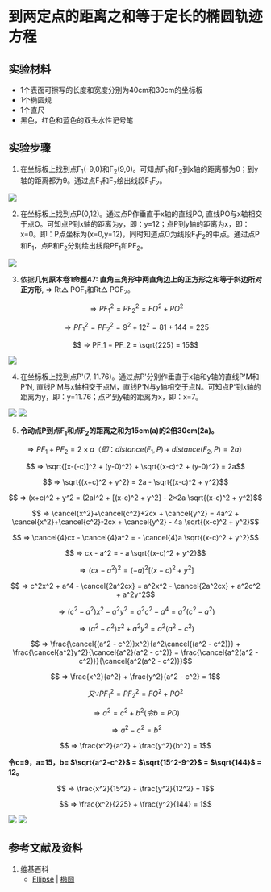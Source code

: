 # 到两定点的距离之和等于定长的椭圆轨迹方程

## 实验材料

- 1个表面可擦写的长度和宽度分别为40cm和30cm的坐标板
- 1个椭圆规
- 1个直尺
- 黑色，红色和蓝色的双头水性记号笔

## 实验步骤

1. 在坐标板上找到点F<sub>1</sub>(-9,0)和F<sub>2</sub>(9,0)。可知点F<sub>1</sub>和F<sub>2</sub>到x轴的距离都为0；到y轴的距离都为9。通过点F<sub>1</sub>和F<sub>2</sub>绘出线段F<sub>1</sub>F<sub>2</sub>。

![](/images/函数和极限/在2维坐标纸上感受n个点组成了任意形状的轮廓/到两定点的距离之和等于定长的椭圆轨迹方程/1a1.jpg)

2. 在坐标板上找到点P(0,12)。通过点P作垂直于x轴的直线PO, 直线PO与x轴相交于点O。可知点P到x轴的距离为y，即：y=12；点P到y轴的距离为x，即：x=0。即：P点坐标为(x=0,y=12)，同时知道点O为线段F<sub>1</sub>F<sub>2</sub>的中点。通过点P和F<sub>1</sub>，点P和F<sub>2</sub>分别绘出线段PF<sub>1</sub>和PF<sub>2</sub>。

![](/images/函数和极限/在2维坐标纸上感受n个点组成了任意形状的轮廓/到两定点的距离之和等于定长的椭圆轨迹方程/2a1.jpg)

3. 依据**几何原本卷1命题47: 直角三角形中两直角边上的正方形之和等于斜边所对正方形**, ⇒ Rt△ POF<sub>1</sub>和Rt△ POF<sub>2</sub>。

$$ ⇒ PF_1^2 = PF_2^2 = FO^2 + PO^2$$

$$ ⇒ PF_1^2 = PF_2^2 = 9^2 + 12^2 = 81 + 144 = 225$$

$$ ⇒ PF_1 = PF_2 = \sqrt{225} = 15$$

![](/images/函数和极限/在2维坐标纸上感受n个点组成了任意形状的轮廓/到两定点的距离之和等于定长的椭圆轨迹方程/3a1.jpg)

4. 在坐标板上找到点P</sup>'</sup>(7, 11.76)。通过点P</sup>'</sup>分别作垂直于x轴和y轴的直线P</sup>'</sup>M和P</sup>'</sup>N, 直线P</sup>'</sup>M与x轴相交于点M，直线P</sup>'</sup>N与y轴相交于点N。可知点P</sup>'</sup>到x轴的距离为y，即：y=11.76；点P</sup>'</sup>到y轴的距离为x，即：x=7。

![](/images/函数和极限/在2维坐标纸上感受n个点组成了任意形状的轮廓/到两定点的距离之和等于定长的椭圆轨迹方程/4a1.jpg)
![](/images/函数和极限/在2维坐标纸上感受n个点组成了任意形状的轮廓/到两定点的距离之和等于定长的椭圆轨迹方程/4a2.jpg)

5. **令动点P到点F<sub>1</sub>和点F<sub>2</sub>的距离之和为15cm(a)的2倍30cm(2a)。**

$$ ⇒ PF_1 + PF_2 = 2 × a （即：distance(F_1,P) + distance(F_2,P) = 2a）$$

$$ ⇒ \sqrt{[x-(-c)]^2 + (y-0)^2} +  \sqrt{(x-c)^2 + (y-0)^2} = 2a$$

$$ ⇒ \sqrt{(x+c)^2 + y^2} = 2a - \sqrt{(x-c)^2 + y^2}$$

$$ ⇒ (x+c)^2 + y^2 = (2a)^2 + [(x-c)^2 + y^2] - 2×2a \sqrt{(x-c)^2 + y^2}$$

$$ ⇒ \cancel{x^2}+\cancel{c^2}+2cx + \cancel{y^2} = 4a^2 + \cancel{x^2}+\cancel{c^2}-2cx + \cancel{y^2} - 4a \sqrt{(x-c)^2 + y^2}$$

$$ ⇒ \cancel{4}cx - \cancel{4}a^2 = - \cancel{4}a \sqrt{(x-c)^2 + y^2}$$

$$ ⇒ cx - a^2 = - a \sqrt{(x-c)^2 + y^2}$$

$$ ⇒ (cx - a^2)^2 = (-a)^2[(x-c)^2 + y^2]$$

$$ ⇒ c^2x^2 + a^4 - \cancel{2a^2cx} = a^2x^2 - \cancel{2a^2cx} + a^2c^2 + a^2y^2$$

$$ ⇒ (c^2 - a^2)x^2 - a^2y^2 = a^2c^2 - a^4 = a^2(c^2 - a^2)$$

$$ ⇒ (a^2 - c^2)x^2 + a^2y^2 = a^2(a^2 - c^2)$$

$$ ⇒ \frac{\cancel{(a^2 - c^2)}x^2}{a^2\cancel{(a^2 - c^2)}} + \frac{\cancel{a^2}y^2}{\cancel{a^2}(a^2 - c^2)} = \frac{\cancel{a^2(a^2 - c^2)}}{\cancel{a^2(a^2 - c^2)}}$$

$$ ⇒ \frac{x^2}{a^2} + \frac{y^2}{a^2 - c^2} = 1$$

$$ 又 ∵  PF_1^2 = PF_2^2 = FO^2 + PO^2$$

$$ ⇒ a^2 = c^2 + b^2 (令 b = PO)$$

$$ ⇒ a^2 - c^2 = b^2 $$

$$ ⇒ \frac{x^2}{a^2} + \frac{y^2}{b^2} = 1$$

**令c=9，a=15，b= $\sqrt{a^2-c^2}$ = $\sqrt{15^2-9^2}$ = $\sqrt{144}$ = 12。**

$$ ⇒ \frac{x^2}{15^2} + \frac{y^2}{12^2} = 1$$

$$ ⇒ \frac{x^2}{225} + \frac{y^2}{144} = 1$$

![](/images/函数和极限/在2维坐标纸上感受n个点组成了任意形状的轮廓/到两定点的距离之和等于定长的椭圆轨迹方程/5a1.jpg)
![](/images/函数和极限/在2维坐标纸上感受n个点组成了任意形状的轮廓/到两定点的距离之和等于定长的椭圆轨迹方程/5a2.jpg)

## 参考文献及资料

1. 维基百科
	- [Ellipse](https://en.wikipedia.org/wiki/Ellipse) | [椭圆](https://zh.wikipedia.org/wiki/%E6%A4%AD%E5%9C%86) 

